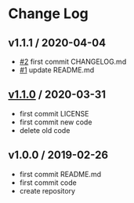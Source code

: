 # Change Log

## v1.1.1 / 2020-04-04

* [#2](https://github.com/KoyanagiHitoshi/AtCoder/pull/2) first commit CHANGELOG.md 
* [#1](https://github.com/KoyanagiHitoshi/AtCoder/pull/1) update README.md 

## [v1.1.0](https://github.com/KoyanagiHitoshi/AtCoder/releases/tag/v1.1.0) / 2020-03-31

* first commit LICENSE
* first commit new code
* delete old code

## v1.0.0 / 2019-02-26

* first commit README.md
* first commit code
* create repository
